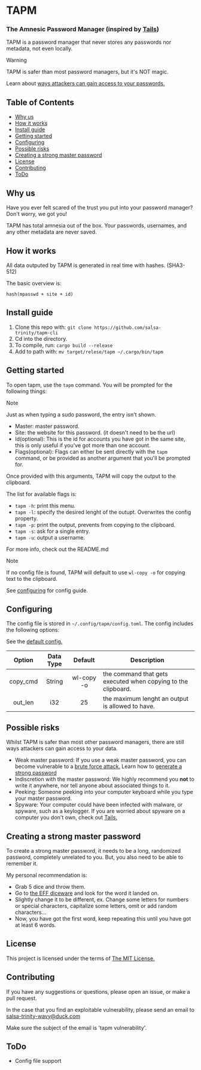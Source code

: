 # TAPM

### The Amnesic Password Manager (inspired by [Tails](https://tails.net))

TAPM is a password manager that never stores any passwords nor metadata, not even locally.

> [!WARNING]
> TAPM is safer than most password managers, but it's NOT magic.
>
> Learn about [ways attackers can gain access to your passwords.](#possible-risks)

## Table of Contents

- [Why us](#why-us)
- [How it works](#how-it-works)
- [Install guide](#install-guide)
- [Getting started](#getting-started)
- [Configuring](#configuring)
- [Possible risks](#possible-risks)
- [Creating a strong master password](#creating-a-strong-master-password)
- [License](#license)
- [Contributing](#contributing)
- [ToDo](#todo)

## Why us

Have you ever felt scared of the trust you put into your password manager? Don't worry, we got you!

TAPM has total amnesia out of the box. Your passwords, usernames, and any other metadata are never saved.

## How it works

All data outputed by TAPM is generated in real time with hashes. (SHA3-512)

The basic overview is:

```
hash(mpasswd + site + id)
```

## Install guide

1. Clone this repo with: `git clone https://github.com/salsa-trinity/tapm-cli`
2. Cd into the directory.
3. To compile, run: `cargo build --release`
4. Add to path with: `mv target/relese/tapm ~/.cargo/bin/tapm`

## Getting started

To open tapm, use the `tapm` command.
You will be prompted for the following things:

> [!NOTE]
> Just as when typing a sudo password, the entry isn't shown.

- Master: master password.
- Site: the website for this password. (it doesn't need to be the url)
- Id(optional): This is the id for accounts you have got in the same site, this is only useful if you've got more than one account.
- Flags(optional): Flags can either be sent directly with the `tapm` command, or be provided as another argument that you'll be prompted for.

Once provided with this arguments, TAPM will copy the output to the clipboard.

The list for available flags is:

- `tapm -h`: print this menu.
- `tapm -l`: specify the desired lenght of the outupt. Overwrites the config property.
- `tapm -p`: print the output, prevents from copying to the clipboard.
- `tapm -s`: ask for a single entry.
- `tapm -u`: output a username.

For more info, check out the README.md

> [!NOTE]
> If no config file is found, TAPM will default to use `wl-copy -o` for copying text to the clipboard.
>
> See [configuring](#configuring) for config guide.

## Configuring

The config file is stored in `~/.config/tapm/config.toml`. The config includes the following options:

See the [default config.](./docs/config.toml)

| Option | Data Type | Default | Description |
|:------:|:---------:|:-------:|-------------|
| copy_cmd | String | wl-copy -o | the command that gets executed when copying to the clipboard. |
| out_len | i32 | 25 | the maximum lenght an output is allowed to have. |

## Possible risks

Whilst TAPM is safer than most other password managers, there are still ways attackers can gain access to your data.

- Weak master password: If you use a weak master password, you can become vulnerable to a [brute force attack.](https://www.fortinet.com/resources/cyberglossary/brute-force-attack) Learn how to [generate a strong password](#creating-a-strong-master-password)
- Indiscretion with the master password: We highly recommend you **not** to write it anywhere, nor tell anyone about associated things to it.
- Peeking: Someone peeking into your computer keyboard while you type your master password.
- Spyware: Your computer could have been infected with malware, or spyware, such as a keylogger. If you are worried about spyware on a computer you don't own, check out [Tails.](https://tails.net)

## Creating a strong master password

To create a strong master password, it needs to be a long, randomized password, completely unrelated to you. But, you also need to be able to remember it.

My personal recommendation is:

- Grab 5 dice and throw them.
- Go to [the EFF diceware](https://www.eff.org/files/2016/07/18/eff_large_wordlist.txt) and look for the word it landed on.
- Slightly change it to be different, ex. Change some letters for numbers or special characters, capitalize some letters, omit or add random characters...
- Now, you have got the first word, keep repeating this until you have got at least 6 words.

## License

This project is licensed under the terms of [The MIT License.](https://mit-license.org/)

## Contributing

If you have any suggestions or questions, please open an issue, or make a pull request.

In the case that you find an exploitable vulnerability, please send an email to <salsa-trinity-wavy@duck.com>

Make sure the subject of the email is 'tapm vulnerability'.

## ToDo

- Config file support

